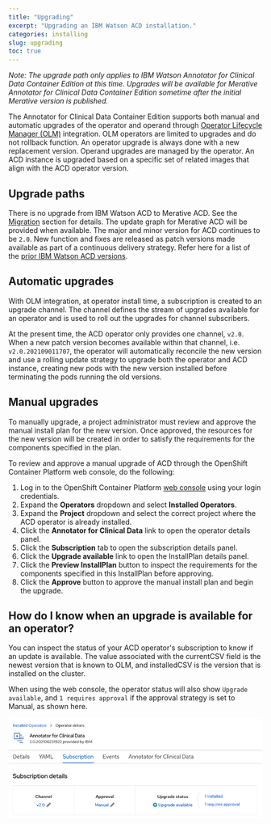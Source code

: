 ```yaml
---
title: "Upgrading"
excerpt: "Upgrading an IBM Watson ACD installation."
categories: installing
slug: upgrading
toc: true
---
```


_Note:  The upgrade path only applies to IBM Watson Annotator for Clinical Data Container Edition at this time. Upgrades will be available for Merative Annotator for Clinical Data Container Edition sometime after the initial Merative version is published._

The Annotator for Clinical Data Container Edition supports both manual and automatic upgrades of the operator and operand through [Operator Lifecycle Manager (OLM)](https://docs.openshift.com/container-platform/4.7/operators/understanding/olm/olm-understanding-olm.html#olm-overview_olm-understanding-olm) integration. OLM operators are limited to upgrades and do not rollback function. An operator upgrade is always done with a new replacement version. Operand upgrades are managed by the operator. An ACD instance is upgraded based on a specific set of related images that align with the ACD operator version.

## Upgrade paths

There is no upgrade from IBM Watson ACD to Merative ACD. See the [Migration](/migration/considerations/) section for details. The update graph for Merative ACD will be provided when available. The major and minor version for ACD continues to be `2.0`. New function and fixes are released as patch versions made available as part of a continuous delivery strategy. Refer here for a list of the [prior IBM Watson ACD versions](https://github.com/merative/acd-containers/blob/master/CHANGELOG.md#releases-from-ibm).

## Automatic upgrades

With OLM integration, at operator install time, a subscription is created to an upgrade channel. The channel defines the stream of upgrades available for an operator and is used to roll out the upgrades for channel subscribers.

At the present time, the ACD operator only provides one channel, `v2.0`. When a new patch version becomes available within that channel, i.e. `v2.0.202109011707`, the operator will automatically reconcile the new version and use a rolling update strategy to upgrade both the operator and ACD instance, creating new pods with the new version installed before terminating the pods running the old versions.

## Manual upgrades

To manually upgrade, a project administrator must review and approve the manual install plan for the new version. Once approved, the resources for the new version will be created in order to satisfy the requirements for the components specified in the plan.

To review and approve a manual upgrade of ACD through the OpenShift Container Platform web console, do the following:

1. Log in to the OpenShift Container Platform [web console](https://docs.openshift.com/container-platform/4.7/web_console/web-console.html) using your login credentials.
1. Expand the **Operators** dropdown and select **Installed Operators**.
1. Expand the **Project** dropdown and select the correct project where the ACD operator is already installed.
1. Click the **Annotator for Clinical Data** link to open the operator details panel.
1. Click the **Subscription** tab to open the subscription details panel.
1. Click the **Upgrade available** link to open the InstallPlan details panel.
1. Click the **Preview InstallPlan** button to inspect the requirements for the components specified in this InstallPlan before approving.
1. Click the **Approve** button to approve the manual install plan and begin the upgrade.

## How do I know when an upgrade is available for an operator?

You can inspect the status of your ACD operator's subscription to know if an update is available. The value associated with the currentCSV field is the newest version that is known to OLM, and installedCSV is the version that is installed on the cluster.

When using the web console, the operator status will also show `Upgrade available`, and `1 requires approval` if the approval strategy is set to Manual, as shown here.

![image](../../images/upgrade_available.png)
